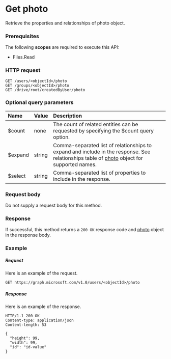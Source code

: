 # Get photo

Retrieve the properties and relationships of photo object.
### Prerequisites
The following **scopes** are required to execute this API: 

  * Files.Read
 
### HTTP request
<!-- { "blockType": "ignored" } -->
```http
GET /users/<objectId>/photo
GET /groups/<objectId>/photo
GET /drive/root/createdByUser/photo
```
### Optional query parameters
|Name|Value|Description|
|:---------------|:--------|:-------|
|$count|none|The count of related entities can be requested by specifying the $count query option.|
|$expand|string|Comma-separated list of relationships to expand and include in the response. See relationships table of [photo](../resources/photo.md) object for supported names. |
|$select|string|Comma-separated list of properties to include in the response.|

### Request body
Do not supply a request body for this method.
### Response
If successful, this method returns a `200 OK` response code and [photo](../resources/photo.md) object in the response body.
### Example
##### Request
Here is an example of the request.
<!-- {
  "blockType": "request",
  "name": "get_photo"
}-->
```http
GET https://graph.microsoft.com/v1.0/users/<objectId>/photo
```
##### Response
Here is an example of the response.
<!-- {
  "blockType": "response",
  "truncated": false,
  "@odata.type": "microsoft.graph.photo"
} -->
```http
HTTP/1.1 200 OK
Content-type: application/json
Content-length: 53

{
  "height": 99,
  "width": 99,
  "id": "id-value"
}
```

<!-- uuid: 8fcb5dbc-d5aa-4681-8e31-b001d5168d79
2015-10-25 14:57:30 UTC -->
<!-- {
  "type": "#page.annotation",
  "description": "Get photo",
  "keywords": "",
  "section": "documentation",
  "tocPath": ""
}-->